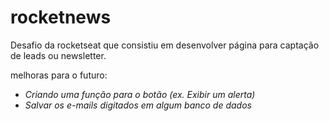 # rocketnews

Desafio da rocketseat que consistiu em desenvolver página para captação de leads ou newsletter.


melhoras para o futuro:
- *Criando uma função para o botão (ex. Exibir um alerta)*
- *Salvar os e-mails digitados em algum banco de dados*
